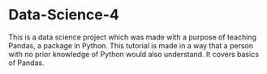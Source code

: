 # Data-Science-4

This is a data science project which was made with a purpose of teaching Pandas, a package in Python. This tutorial is made in a way that a person with no prior knowledge of Python would also understand. It covers basics of Pandas.
